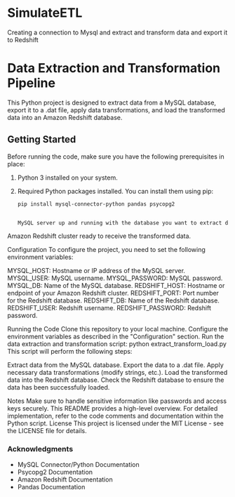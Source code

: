 # SimulateETL
Creating a connection to Mysql and extract and transform data and export it to Redshift

# Data Extraction and Transformation Pipeline

This Python project is designed to extract data from a MySQL database, export it to a .dat file, apply data transformations, and load the transformed data into an Amazon Redshift database.

## Getting Started

Before running the code, make sure you have the following prerequisites in place:

1. Python 3 installed on your system.

2. Required Python packages installed. You can install them using pip:

   ```bash
   pip install mysql-connector-python pandas psycopg2


   MySQL server up and running with the database you want to extract data from.

Amazon Redshift cluster ready to receive the transformed data.

Configuration
To configure the project, you need to set the following environment variables:

MYSQL_HOST: Hostname or IP address of the MySQL server.
MYSQL_USER: MySQL username.
MYSQL_PASSWORD: MySQL password.
MYSQL_DB: Name of the MySQL database.
REDSHIFT_HOST: Hostname or endpoint of your Amazon Redshift cluster.
REDSHIFT_PORT: Port number for the Redshift database.
REDSHIFT_DB: Name of the Redshift database.
REDSHIFT_USER: Redshift username.
REDSHIFT_PASSWORD: Redshift password.

Running the Code
Clone this repository to your local machine.
Configure the environment variables as described in the "Configuration" section.
Run the data extraction and transformation script:
python extract_transform_load.py
This script will perform the following steps:

Extract data from the MySQL database.
Export the data to a .dat file.
Apply necessary data transformations (modify strings, etc.).
Load the transformed data into the Redshift database.
Check the Redshift database to ensure the data has been successfully loaded.

Notes
Make sure to handle sensitive information like passwords and access keys securely.
This README provides a high-level overview. For detailed implementation, refer to the code comments and documentation within the Python script.
License
This project is licensed under the MIT License - see the LICENSE file for details.

### Acknowledgments
- MySQL Connector/Python Documentation
- Psycopg2 Documentation
- Amazon Redshift Documentation
- Pandas Documentation
